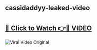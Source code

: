 ## cassidaddyy-leaked-video 

# <h2><a href="http://freeplayer.one?title=cassidaddyy-leaked-video&ref=21J">🔗 Click to Watch 👉🔴 VIDEO</a></h2>

<a href="http://freeplayer.one?title=cassidaddyy-leaked-video&ref=21J" rel="nofollow" data-target="animated-image.originalLink"><img src="https://i.ibb.co.com/xMMVF88/686577567.gif" alt="Viral Video Original" style="max-width: 100%; display: inline-block;" data-target="animated-image.originalImage"></a>

